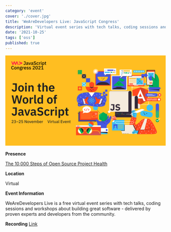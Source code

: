 ```yaml
---
category: 'event'
cover: './cover.jpg'
title: 'WeAreDevelopers Live: JavaScript Congress'
description: 'Virtual event series with tech talks, coding sessions and workshops about building great software.'
date: '2021-10-25'
tags: ['oss']
published: true
---
```

![cover](./cover.jpg)

**Presence**

[The 10,000 Steps of Open Source Project Health]()

**Location**

Virtual

**Event Information**

WeAreDevelopers Live is a free virtual event series with tech talks, coding sessions and workshops about building great software - delivered by proven experts and developers from the community.

**Recording**
[Link](https://www.wearedevelopers.com/en/videos/measuring-project-health-in-open-source)